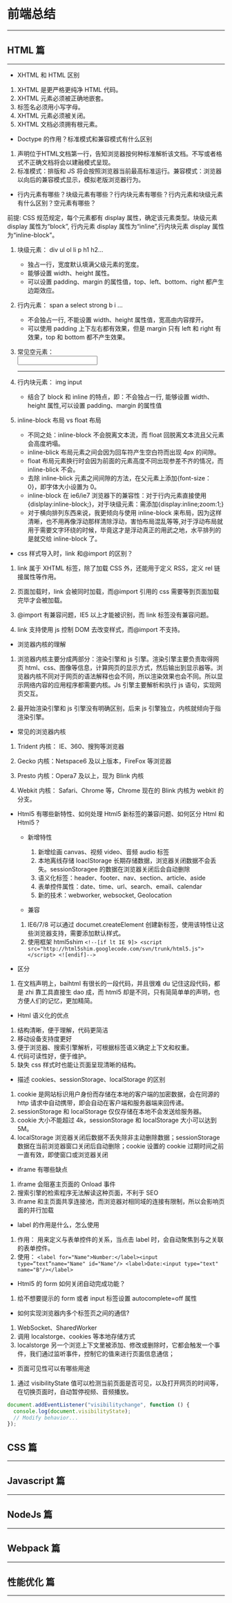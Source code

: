 # 前端总结

---

## HTML 篇

---

- XHTML 和 HTML 区别

1. XHTML 是更严格更纯净 HTML 代码。
2. XHTML 元素必须被正确地嵌套。
3. 标签名必须用小写字母。
4. XHTML 元素必须被关闭。
5. XHTML 文档必须拥有根元素。

- Doctype 的作用？标准模式和兼容模式有什么区别

1. <!DOCTYPE html> 声明位于HTML文档第一行，告知浏览器按何种标准解析该文档。不写或者格式不正确文档将会以建融模式呈现。
2. 标准模式：排版和 JS 将会按照浏览器当前最高标准运行。兼容模式：浏览器以向后的兼容模式显示，模拟老版浏览器行为。

- 行内元素有哪些？块级元素有哪些？行内块元素有哪些？行内元素和块级元素有什么区别？空元素有哪些？

前提: CSS 规范规定，每个元素都有 display 属性，确定该元素类型。块级元素 display 属性为“block”, 行内元素 display 属性为“inline”,行内块元素 display 属性为“inline-block”。

1. 块级元素： div ul ol li p h1 h2...

   - 独占一行，宽度默认填满父级元素的宽度。
   - 能够设置 width、height 属性。
   - 可以设置 padding、margin 的属性值，top、left、bottom、right 都产生边距效应。

2. 行内元素： span a select strong b i ...

   - 不会独占一行, 不能设置 width、height 属性值，宽高由内容撑开。
   - 可以使用 padding 上下左右都有效果，但是 margin 只有 left 和 right 有效果，top 和 bottom 都不产生效果。

3. 常见空元素：<br/> <input/> <img/> <hr/> <meta/> <link/>

4. 行内块元素： img input

   - 结合了 block 和 inline 的特点，即：不会独占一行, 能够设置 width、height 属性,可以设置 padding、margin 的属性值

5. inline-block 布局 vs float 布局

   - 不同之处：inline-block 不会脱离文本流，而 float 回脱离文本流且父元素会高度坍塌。
   - inline-blick 布局元素之间会因为回车符产生空白符而出现 4px 的间隙。
   - float 布局元素换行时会因为前面的元素高度不同出现参差不齐的情况，而 inline-blick 不会。
   - 去除 inline-blick 元素之间间隙的方法，在父元素上添加{font-size： 0}，即字体大小设置为 0。
   - inline-block 在 ie6/ie7 浏览器下的兼容性：对于行内元素直接使用{dislplay:inline-block;}，对于块级元素：需添加{display:inline;zoom:1;}
   - 对于横向排列东西来说，我更倾向与使用 inline-block 来布局，因为这样清晰，也不用再像浮动那样清除浮动，害怕布局混乱等等,对于浮动布局就用于需要文字环绕的时候，毕竟这才是浮动真正的用武之地，水平排列的是就交给 inline-block 了。

- css 样式导入时，link 和@import 的区别？

1. link 属于 XHTML 标签，除了加载 CSS 外，还能用于定义 RSS，定义 rel 链接属性等作用。

2. 页面加载时，link 会被同时加载，而@import 引用的 css 需要等到页面加载完毕才会被加载。

3. @import 有兼容问题，IE5 以上才能被识别，而 link 标签没有兼容问题。

4. link 支持使用 js 控制 DOM 去改变样式，而@import 不支持。

- 浏览器内核的理解

1.  浏览器内核主要分成两部分：渲染引擎和 js 引擎。渲染引擎主要负责取得网页 html、css、图像等信息，计算网页的显示方式，然后输出到显示器等。浏览器内核不同对于网页的语法解释也会不同，所以渲染效果也会不同。所以显示网络内容的应用程序都需要内核。Js 引擎主要解析和执行 js 语句，实现网页交互。

2.  最开始渲染引擎和 js 引擎没有明确区别，后来 js 引擎独立，内核就倾向于指渲染引擎。

- 常见的浏览器内核

1. Trident 内核： IE、360、搜狗等浏览器

2. Gecko 内核：Netspace6 及以上版本，FireFox 等浏览器

3. Presto 内核：Opera7 及以上，现为 Blink 内核

4. Webkit 内核： Safari、Chrome 等，Chrome 现在的 Blink 内核为 webkit 的分支。

- Html5 有哪些新特性、如何处理 Html5 新标签的兼容问题、如何区分 Html 和 Html5？

  - 新增特性

    1. 新增绘画 canvas、视频 video、音频 audio 标签
    2. 本地离线存储 loaclStorage 长期存储数据，浏览器关闭数据不会丢失。sessionStoragee 的数据在浏览器关闭后会自动删除
    3. 语义化标签：header、footer、nav、section、article、aside
    4. 表单控件属性：date、time、url、search、email、calendar
    5. 新的技术：webworker, websocket, Geolocation

  - 兼容

  1. IE6/7/8 可以通过 documet.createElement 创建新标签，使用该特性让这些浏览器支持，需要添加默认样式。
  2. 使用框架 html5shim
     `<!--[if lt IE 9]> <script src="http://html5shim.googlecode.com/svn/trunk/html5.js"> </script> <![endif]--> `

- 区分

1. 在文档声明上，baihtml 有很长的一段代码，并且很难 du 记住这段代码，都是 zhi 靠工具直接生 dao 成，而 html5 却是不同，只有简简单单的声明，也方便人们的记忆，更加精简。

- Html 语义化的优点

1.  结构清晰，便于理解，代码更简洁
2.  移动设备支持度更好
3.  便于浏览器、搜索引擎解析，可根据标签语义确定上下文和权重。
4.  代码可读性好，便于维护。
5.  缺失 css 样式时也能让页面呈现清晰的结构。

- 描述 cookies、sessionStorage、localStorage 的区别

1.  cookie 是网站标识用户身份而存储在本地的客户端的加密数据，会在同源的 http 请求中自动携带，即会自动在客户端和服务器端来回传递。
2.  sessionStorage 和 localStorage 仅仅存储在本地不会发送给服务器。
3.  cookie 大小不能超过 4k，sessionStorage 和 localStorage 大小可以达到 5M。
4.  localStorage 浏览器关闭后数据不丢失除非主动删除数据；sessionStorage 数据在当前浏览器窗口关闭后自动删除；cookie 设置的 cookie 过期时间之前一直有效，即使窗口或浏览器关闭

- iframe 有哪些缺点

1.  iframe 会阻塞主页面的 Onload 事件
2.  搜索引擎的检索程序无法解读这种页面，不利于 SEO
3.  iframe 和主页面共享连接池，而浏览器对相同域的连接有限制，所以会影响页面的并行加载

- label 的作用是什么，怎么使用

1.  作用： 用来定义与表单控件的关系，当点击 label 时，会自动聚焦到与之关联的表单控件。
2.  使用： `<label for="Name">Number:</label><input type=“text“name="Name" id="Name"/> <label>Date:<input type="text" name="B"/></label>`

- Html5 的 form 如何关闭自动完成功能？

1. 给不想要提示的 form 或者 input 标签设置 autocomplete=off 属性

- 如何实现浏览器内多个标签页之间的通信?

1. WebSocket、SharedWorker
2. 调用 localstorge、cookies 等本地存储方式
3. localstorge 另一个浏览上下文里被添加、修改或删除时，它都会触发一个事件，我们通过监听事件，控制它的值来进行页面信息通信；

- 页面可见性可以有哪些用途

1. 通过 visibilityState 值可以检测当前页面是否可见，以及打开网页的时间等，在切换页面时，自动暂停视频、音频播放。

```javascript
document.addEventListener("visibilitychange", function () {
  console.log(document.visibilityState);
  // Modify behavior...
});
```

## CSS 篇

---

## Javascript 篇

---

## NodeJs 篇

---

## Webpack 篇

---

## 性能优化 篇

---
